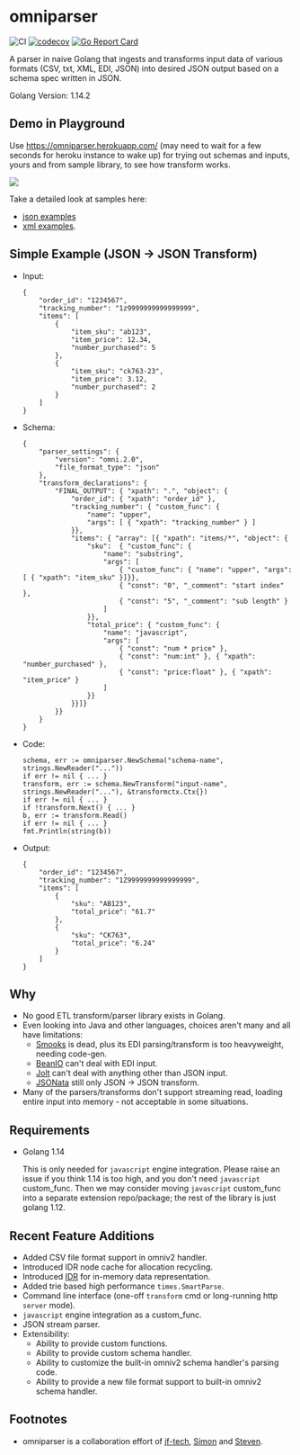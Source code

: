 # omniparser
![CI](https://github.com/jf-tech/omniparser/workflows/CI/badge.svg) [![codecov](https://codecov.io/gh/jf-tech/omniparser/branch/master/graph/badge.svg)](https://codecov.io/gh/jf-tech/omniparser) [![Go Report Card](https://goreportcard.com/badge/github.com/jf-tech/omniparser)](https://goreportcard.com/report/github.com/jf-tech/omniparser)

A parser in naive Golang that ingests and transforms input data of various formats (CSV, txt, XML, EDI, JSON)
into desired JSON output based on a schema spec written in JSON.

Golang Version: 1.14.2

## Demo in Playground

Use https://omniparser.herokuapp.com/ (may need to wait for a few seconds for heroku instance to wake up)
for trying out schemas and inputs, yours and from sample library, to see how transform works.

![](./cli/cmd/web/playground-demo.gif)

Take a detailed look at samples here:
- [json examples](./samples/omniv2/json)
- [xml examples](./samples/omniv2/xml).

## Simple Example (JSON -> JSON Transform)
- Input:
    ```
    {
        "order_id": "1234567",
        "tracking_number": "1z9999999999999999",
        "items": [
            {
                "item_sku": "ab123",
                "item_price": 12.34,
                "number_purchased": 5
            },
            {
                "item_sku": "ck763-23",
                "item_price": 3.12,
                "number_purchased": 2
            }
        ]
    }
    ```
- Schema:
    ```
    {
        "parser_settings": {
            "version": "omni.2.0",
            "file_format_type": "json"
        },
        "transform_declarations": {
            "FINAL_OUTPUT": { "xpath": ".", "object": {
                "order_id": { "xpath": "order_id" },
                "tracking_number": { "custom_func": {
                    "name": "upper",
                    "args": [ { "xpath": "tracking_number" } ]
                }},
                "items": { "array": [{ "xpath": "items/*", "object": {
                    "sku":  { "custom_func": {
                        "name": "substring",
                        "args": [
                            { "custom_func": { "name": "upper", "args": [ { "xpath": "item_sku" }]}},
                            { "const": "0", "_comment": "start index" },
                            { "const": "5", "_comment": "sub length" }
                        ]
                    }},
                    "total_price": { "custom_func": {
                        "name": "javascript",
                        "args": [
                            { "const": "num * price" },
                            { "const": "num:int" }, { "xpath": "number_purchased" },
                            { "const": "price:float" }, { "xpath": "item_price" }
                        ]
                    }}
                }}]}
            }}
        }
    }
    ```
- Code:
    ```
    schema, err := omniparser.NewSchema("schema-name", strings.NewReader("..."))
    if err != nil { ... }
    transform, err := schema.NewTransform("input-name", strings.NewReader("..."), &transformctx.Ctx{})
    if err != nil { ... }
    if !transform.Next() { ... }  
    b, err := transform.Read()
    if err != nil { ... }
    fmt.Println(string(b))
    ```
- Output:
    ```
    {
        "order_id": "1234567",
        "tracking_number": "1Z9999999999999999",
        "items": [
            {
                "sku": "AB123",
                "total_price": "61.7"
            },
            {
                "sku": "CK763",
                "total_price": "6.24"
            }
        ]
    }
    ```

## Why
- No good ETL transform/parser library exists in Golang.
- Even looking into Java and other languages, choices aren't many and all have limitations:
    - [Smooks](https://www.smooks.org/) is dead, plus its EDI parsing/transform is too heavyweight, needing code-gen.
    - [BeanIO](http://beanio.org/) can't deal with EDI input.
    - [Jolt](https://github.com/bazaarvoice/jolt) can't deal with anything other than JSON input.
    - [JSONata](https://jsonata.org/) still only JSON -> JSON transform.
- Many of the parsers/transforms don't support streaming read, loading entire input into memory - not acceptable in some situations.

## Requirements
- Golang 1.14

    This is only needed for `javascript` engine integration. Please raise an issue if you think 1.14 is too high, and
    you don't need `javascript` custom_func. Then we may consider moving `javascript` custom_func into a separate
    extension repo/package; the rest of the library is just golang 1.12.

## Recent Feature Additions
- Added CSV file format support in omniv2 handler.
- Introduced IDR node cache for allocation recycling. 
- Introduced [IDR](./idr/README.md) for in-memory data representation.
- Added trie based high performance `times.SmartParse`.
- Command line interface (one-off `transform` cmd or long-running http `server` mode).
- `javascript` engine integration as a custom_func.
- JSON stream parser.
- Extensibility:
    - Ability to provide custom functions.
    - Ability to provide custom schema handler.
    - Ability to customize the built-in omniv2 schema handler's parsing code.
    - Ability to provide a new file format support to built-in omniv2 schema handler.

## Footnotes
- omniparser is a collaboration effort of [jf-tech](https://github.com/jf-tech/), [Simon](https://github.com/liangxibing) and [Steven](http://github.com/wangjia007bond).
